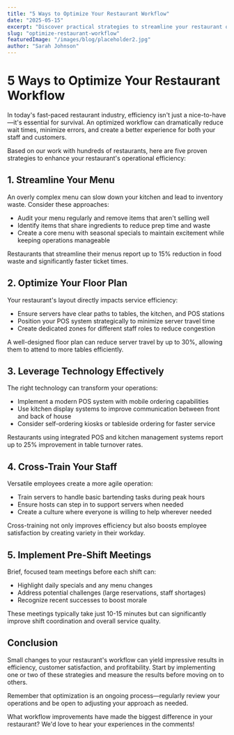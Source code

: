 ```yaml
---
title: "5 Ways to Optimize Your Restaurant Workflow"
date: "2025-05-15"
excerpt: "Discover practical strategies to streamline your restaurant operations, reduce wait times, and enhance both staff efficiency and customer satisfaction."
slug: "optimize-restaurant-workflow"
featuredImage: "/images/blog/placeholder2.jpg"
author: "Sarah Johnson"
---
```


# 5 Ways to Optimize Your Restaurant Workflow

In today's fast-paced restaurant industry, efficiency isn't just a nice-to-have—it's essential for survival. An optimized workflow can dramatically reduce wait times, minimize errors, and create a better experience for both your staff and customers.

Based on our work with hundreds of restaurants, here are five proven strategies to enhance your restaurant's operational efficiency:

## 1. Streamline Your Menu

An overly complex menu can slow down your kitchen and lead to inventory waste. Consider these approaches:

- Audit your menu regularly and remove items that aren't selling well
- Identify items that share ingredients to reduce prep time and waste
- Create a core menu with seasonal specials to maintain excitement while keeping operations manageable

Restaurants that streamline their menus report up to 15% reduction in food waste and significantly faster ticket times.

## 2. Optimize Your Floor Plan

Your restaurant's layout directly impacts service efficiency:

- Ensure servers have clear paths to tables, the kitchen, and POS stations
- Position your POS system strategically to minimize server travel time
- Create dedicated zones for different staff roles to reduce congestion

A well-designed floor plan can reduce server travel by up to 30%, allowing them to attend to more tables efficiently.

## 3. Leverage Technology Effectively

The right technology can transform your operations:

- Implement a modern POS system with mobile ordering capabilities
- Use kitchen display systems to improve communication between front and back of house
- Consider self-ordering kiosks or tableside ordering for faster service

Restaurants using integrated POS and kitchen management systems report up to 25% improvement in table turnover rates.

## 4. Cross-Train Your Staff

Versatile employees create a more agile operation:

- Train servers to handle basic bartending tasks during peak hours
- Ensure hosts can step in to support servers when needed
- Create a culture where everyone is willing to help wherever needed

Cross-training not only improves efficiency but also boosts employee satisfaction by creating variety in their workday.

## 5. Implement Pre-Shift Meetings

Brief, focused team meetings before each shift can:

- Highlight daily specials and any menu changes
- Address potential challenges (large reservations, staff shortages)
- Recognize recent successes to boost morale

These meetings typically take just 10-15 minutes but can significantly improve shift coordination and overall service quality.

## Conclusion

Small changes to your restaurant's workflow can yield impressive results in efficiency, customer satisfaction, and profitability. Start by implementing one or two of these strategies and measure the results before moving on to others.

Remember that optimization is an ongoing process—regularly review your operations and be open to adjusting your approach as needed.

What workflow improvements have made the biggest difference in your restaurant? We'd love to hear your experiences in the comments!
